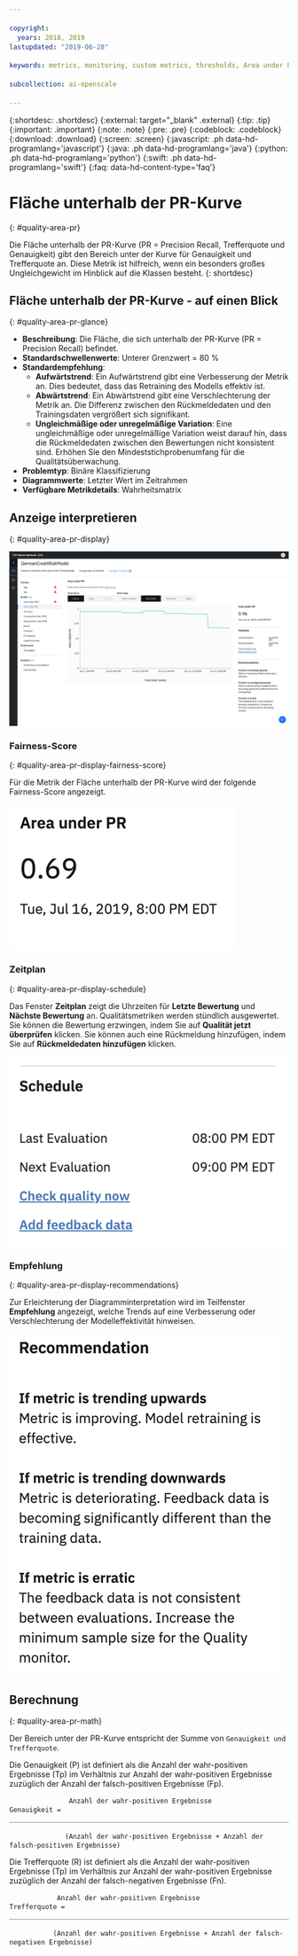 ```yaml
---

copyright:
  years: 2018, 2019
lastupdated: "2019-06-28"

keywords: metrics, monitoring, custom metrics, thresholds, Area under PR

subcollection: ai-openscale

---
```


{:shortdesc: .shortdesc}
{:external: target="_blank" .external}
{:tip: .tip}
{:important: .important}
{:note: .note}
{:pre: .pre}
{:codeblock: .codeblock}
{:download: .download}
{:screen: .screen}
{:javascript: .ph data-hd-programlang='javascript'}
{:java: .ph data-hd-programlang='java'}
{:python: .ph data-hd-programlang='python'}
{:swift: .ph data-hd-programlang='swift'}
{:faq: data-hd-content-type='faq'}

# Fläche unterhalb der PR-Kurve
{: #quality-area-pr}

Die Fläche unterhalb der PR-Kurve (PR = Precision Recall, Trefferquote und Genauigkeit) gibt den Bereich unter der Kurve für Genauigkeit und Trefferquote an. Diese Metrik ist hilfreich, wenn ein besonders großes Ungleichgewicht im Hinblick auf die Klassen besteht.
{: shortdesc}

## Fläche unterhalb der PR-Kurve - auf einen Blick
{: #quality-area-pr-glance}

- **Beschreibung**: Die Fläche, die sich unterhalb der PR-Kurve (PR = Precision Recall) befindet.
- **Standardschwellenwerte**: Unterer Grenzwert = 80 %
- **Standardempfehlung**:
   - **Aufwärtstrend**: Ein Aufwärtstrend gibt eine Verbesserung der Metrik an. Dies bedeutet, dass das Retraining des Modells effektiv ist.
   - **Abwärtstrend**: Ein Abwärtstrend gibt eine Verschlechterung der Metrik an. Die Differenz zwischen den Rückmeldedaten und den Trainingsdaten vergrößert sich signifikant.
   - **Ungleichmäßige oder unregelmäßige Variation**: Eine ungleichmäßige oder unregelmäßige Variation weist darauf hin, dass die Rückmeldedaten zwischen den Bewertungen nicht konsistent sind. Erhöhen Sie den Mindeststichprobenumfang für die Qualitätsüberwachung.
- **Problemtyp**: Binäre Klassifizierung
- **Diagrammwerte**: Letzter Wert im Zeitrahmen
- **Verfügbare Metrikdetails**: Wahrheitsmatrix

## Anzeige interpretieren
{: #quality-area-pr-display}

![Abbildung zur Fläche unterhalb der PR-Kurve mit einem Abwärtstrend bei den Metriken](images/quality-area-under-pr.png)

### Fairness-Score
{: #quality-area-pr-display-fairness-score}

Für die Metrik der Fläche unterhalb der PR-Kurve wird der folgende Fairness-Score angezeigt. 

![Darstellung des Score-Prozentsatzes der Fläche unterhalb der PR-Kurve.](images/wos-quality-area-pr-score.png)

### Zeitplan
{: #quality-area-pr-display-schedule}

Das Fenster **Zeitplan** zeigt die Uhrzeiten für **Letzte Bewertung** und **Nächste Bewertung** an. Qualitätsmetriken werden stündlich ausgewertet. Sie können die Bewertung erzwingen, indem Sie auf **Qualität jetzt überprüfen** klicken. Sie können auch eine Rückmeldung hinzufügen, indem Sie auf **Rückmeldedaten hinzufügen** klicken.

![Darstellung des Zeitplan-Fensters mit Uhrzeiten für letzte und nächste Bewertung](images/wos-quality-schedule.png)


### Empfehlung
{: #quality-area-pr-display-recommendations}

Zur Erleichterung der Diagramminterpretation wird im Teilfenster **Empfehlung** angezeigt, welche Trends auf eine Verbesserung oder Verschlechterung der Modelleffektivität hinweisen.

![Darstellung des Empfehlungsfensters.](images/wos-quality-positive-recommendation.png)




## Berechnung
{: #quality-area-pr-math}

Der Bereich unter der PR-Kurve entspricht der Summe von `Genauigkeit und Trefferquote`.

Die Genauigkeit (P) ist definiert als die Anzahl der wahr-positiven Ergebnisse (Tp) im Verhältnis zur Anzahl der wahr-positiven Ergebnisse zuzüglich der Anzahl der falsch-positiven Ergebnisse (Fp).

```
               Anzahl der wahr-positiven Ergebnisse
Genauigkeit =  ______________________________________________________________________________

              (Anzahl der wahr-positiven Ergebnisse + Anzahl der falsch-positiven Ergebnisse)
```

Die Trefferquote (R) ist definiert als die Anzahl der wahr-positiven Ergebnisse (Tp) im Verhältnis zur Anzahl der wahr-positiven Ergebnisse zuzüglich der Anzahl der falsch-negativen Ergebnisse (Fn).

```
            Anzahl der wahr-positiven Ergebnisse
Trefferquote =  ______________________________________________________________________________

           (Anzahl der wahr-positiven Ergebnisse + Anzahl der falsch-negativen Ergebnisse)
```

